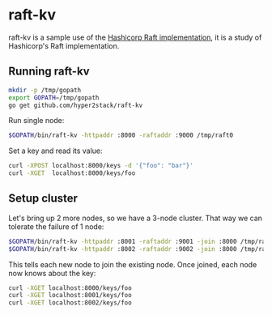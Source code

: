 # raft-kv

raft-kv is a sample use of the [Hashicorp Raft implementation](https://github.com/hashicorp/raft), it is a study of Hashicorp's Raft implementation.

## Running raft-kv

```bash
mkdir -p /tmp/gopath
export GOPATH=/tmp/gopath
go get github.com/hyper2stack/raft-kv
```

Run single node:
```bash
$GOPATH/bin/raft-kv -httpaddr :8000 -raftaddr :9000 /tmp/raft0
```

Set a key and read its value:
```bash
curl -XPOST localhost:8000/keys -d '{"foo": "bar"}'
curl -XGET  localhost:8000/keys/foo
```

## Setup cluster

Let's bring up 2 more nodes, so we have a 3-node cluster. That way we can tolerate the failure of 1 node:

```bash
$GOPATH/bin/raft-kv -httpaddr :8001 -raftaddr :9001 -join :8000 /tmp/raft1
$GOPATH/bin/raft-kv -httpaddr :8002 -raftaddr :9002 -join :8000 /tmp/raft2
```

This tells each new node to join the existing node. Once joined, each node now knows about the key:
```bash
curl -XGET localhost:8000/keys/foo
curl -XGET localhost:8001/keys/foo
curl -XGET localhost:8002/keys/foo
```
